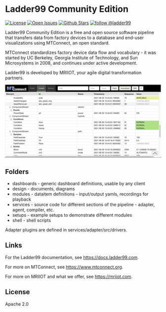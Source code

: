 # Ladder99 Community Edition

[![License](https://img.shields.io/badge/license-Apache2.0-green)](./LICENSE)
[![Open Issues](https://img.shields.io/github/issues/Ladder99/ladder99.svg)](https://github.com/Ladder99/ladder99/issues)
[![Github Stars](https://img.shields.io/github/stars/Ladder99/ladder99.svg)]()
[![follow @ladder99](https://badgen.net/twitter/follow/ladder99_com)](https://twitter.com/ladder99_com)

<!-- [![Medium](https://img.shields.io/badge/Medium-12100E?logo=medium&style=flat)](https://medium.com/@ladder99) -->
<!-- [![Github code size in bytes](https://img.shields.io/github/languages/code-size/Ladder99/ladder99.svg)]() -->
<!-- [![Formatted with Prettier](https://img.shields.io/badge/code_style-prettier-ff69b4.svg)](https://github.com/prettier/prettier) -->
<!-- <a href="https://codecov.io/gh/Ladder99/neomem"><img alt="Codecov Coverage Status" src="https://img.shields.io/ladder99/c/github/Ladder99/ladder99.svg?style=flat"></a> -->

Ladder99 Community Edition is a free and open source software pipeline that transfers data from factory devices to a database and end-user visualizations using MTConnect, an open standard.

MTConnect standardizes factory device data flow and vocabulary - it was started by UC Berkeley, Georgia Institute of Technology, and Sun Microsystems in 2008, and continues under active development.

Ladder99 is developed by MRIIOT, your agile digital transformation partners.

![screenshot](docs/screenshots/agent-html_1200.jpg)

## Folders

- dashboards - generic dashboard definitions, usable by any client
- design - documents, diagrams
- modules - dataitem definitions - input/output yamls, recordings for playback
- services - source code for different sections of the pipeline - adapter, agent, compiler, etc.
- setups - example setups to demonstrate different modules
- shell - shell scripts

Adapter plugins are defined in services/adapter/src/drivers.

## Links

For the Ladder99 documentation, see https://docs.ladder99.com.

For more on MTConnect, see https://www.mtconnect.org.

For more on MRIIOT and what we offer, see https://mriiot.com.

## License

Apache 2.0

